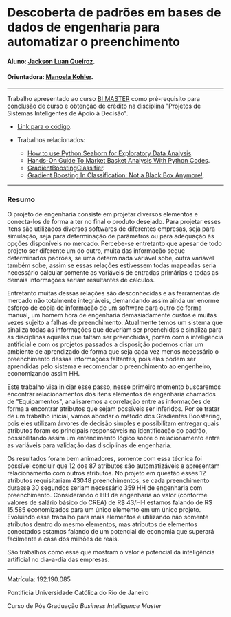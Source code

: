 <!-- antes de enviar a versão final, solicitamos que todos os comentários, colocados para orientação ao aluno, sejam removidos do arquivo -->

# Descoberta de padrões em bases de dados de engenharia para automatizar o preenchimento

#### Aluno: [Jackson Luan Queiroz](https://github.com/Jacksonluan).
#### Orientadora: [Manoela Kohler](https://github.com/manoelakohler).

---

Trabalho apresentado ao curso [BI MASTER](https://ica.puc-rio.ai/bi-master) como pré-requisito para conclusão de curso e obtenção de crédito na disciplina "Projetos de Sistemas Inteligentes de Apoio à Decisão".

- [Link para o código](https://github.com/link_do_repositorio/nome_do_arquivo_de_codigo). <!-- caso não aplicável, remover esta linha -->

- Trabalhos relacionados: <!-- caso não aplicável, remover estas linhas -->
    - [How to use Python Seaborn for Exploratory Data Analysis](https://www.justintodata.com/how-to-use-python-seaborn-for-exploratory-data-analysis/).
    - [Hands-On Guide To Market Basket Analysis With Python Codes](https://analyticsindiamag.com/hands-on-guide-to-market-basket-analysis-with-python-codes/).
    - [GradientBoostingClassifier](https://scikit-learn.org/stable/modules/generated/sklearn.ensemble.GradientBoostingClassifier.html).
    - [Gradient Boosting In Classification: Not a Black Box Anymore!](https://blog.paperspace.com/gradient-boosting-for-classification/).

---

### Resumo

<!-- trocar o texto abaixo pelo resumo do trabalho, em português -->

O projeto de engenharia consiste em projetar diversos elementos e conecta-los de forma a ter no final o produto desejado. Para projetar esses itens são utilizados diversos
softwares de diferentes empresas, seja para simulação, seja para determinação de parâmetros ou para adequação às opções disponíveis no mercado. Percebe-se entretanto que
apesar de todo projeto ser diferente um do outro, muita das informação segue determinados padrões, se uma determinada váriável sobe, outra variável também sobe, assim se
essas relações estivessem todas mapeadas seria necessário calcular somente as variáveis de entradas primárias e todas as demais informações seriam resultantes de cálculos.

Entretanto muitas dessas relações são desconhecidas e as ferramentas de mercado não totalmente integráveis, demandando assim ainda um enorme esforço de cópia de informação
de um software para outro de forma manual, um homem hora de engenharia demasiadamente custos e muitas vezes sujeito a falhas de preenchimento. Atualmente temos um sistema
que sinaliza todas as informações que deveriam ser preenchidas e sinaliza para as disciplinas aquelas que faltam ser preenchidas, porém com a inteligência antificial e 
com os projetos passados a disposição podemos criar um ambiente de aprendizado de forma que seja cada vez menos necessário o preenchimento dessas informações faltantes, pois
elas podem ser aprendidas pelo sistema e recomendar o preenchimento ao engenheiro, economizando assim HH.

Este trabalho visa iniciar esse passo, nesse primeiro momento buscaremos encontrar relacionamentos dos itens elementos de engenharia chamados de "Equipamentos", analisaremos
a correlação entre as informações de forma a encontrar atributos que sejam possíveis ser inferidos. Por se tratar de um trabalho inicial, vamos abordar o método dos Gradientes
Boostering, pois eles utilizam árvores de decisão simples e possibilitam entregar quais atributos foram os principais responsáveis na identificação do padrão, possibilitando
assim um entendimento lógico sobre o relacionamento entre as variáveis para validação das disciplinas de engenharia.

Os resultados foram bem animadores, somente com essa técnica foi possível concluir que 12 dos 87 atributos são automatizáveis e apresentam relacionamento com outros atributos.
No projeto em questão esses 12 atributos requisitariam 43048 preenchimentos, se cada preenchimento durasse 30 segundos seriam necessário 359 HH de engenharia com preenchimento.
Considerando o HH de engenharia ao valor (conforme valores de salário básico do CREA) de R$ 43/HH estamos falando de R$ 15.585 economizados para um único elemento em um único projeto. Evoluindo esse trabalho para mais
elementos e utilizando não somente atributos dentro do mesmo elementos, mas atributos de elementos conectados estamos falando de um potencial de economia que superará facilmente
a casa dos milhões de reais.

São trabalhos como esse que mostram o valor e potencial da inteligência artificial no dia-a-dia das empresas.

---

Matrícula: 192.190.085

Pontifícia Universidade Católica do Rio de Janeiro

Curso de Pós Graduação *Business Intelligence Master*
